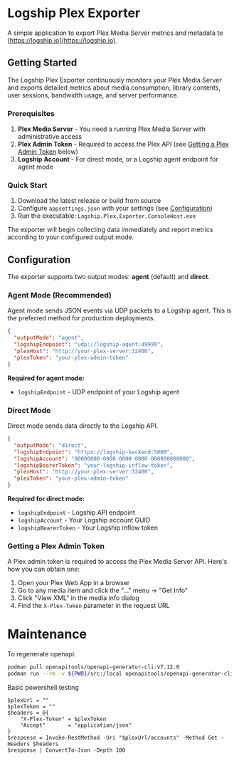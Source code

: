 # Logship Plex Exporter

A simple application to export Plex Media Server metrics and metadata to [https://logship.io](https://logship.io).

## Getting Started

The Logship Plex Exporter continuously monitors your Plex Media Server and exports detailed metrics about media consumption, library contents, user sessions, bandwidth usage, and server performance.

### Prerequisites

1. **Plex Media Server** - You need a running Plex Media Server with administrative access
2. **Plex Admin Token** - Required to access the Plex API (see [Getting a Plex Admin Token](#getting-a-plex-admin-token) below)
3. **Logship Account** - For direct mode, or a Logship agent endpoint for agent mode

### Quick Start

1. Download the latest release or build from source
2. Configure `appsettings.json` with your settings (see [Configuration](#configuration))
3. Run the executable: `Logship.Plex.Exporter.ConsoleHost.exe`

The exporter will begin collecting data immediately and report metrics according to your configured output mode.

## Configuration

The exporter supports two output modes: **agent** (default) and **direct**.

### Agent Mode (Recommended)

Agent mode sends JSON events via UDP packets to a Logship agent. This is the preferred method for production deployments.

```json
{
  "outputMode": "agent",
  "logshipEndpoint": "udp://logship-agent:49999",
  "plexHost": "http://your-plex-server:32400",
  "plexToken": "your-plex-admin-token"
}
```

**Required for agent mode:**
- `logshipEndpoint` - UDP endpoint of your Logship agent

### Direct Mode

Direct mode sends data directly to the Logship API.

```json
{
  "outputMode": "direct", 
  "logshipEndpoint": "https://logship-backend:5000",
  "logshipAccount": "00000000-0000-0000-0000-000000000000",
  "logshipBearerToken": "your-logship-inflow-token",
  "plexHost": "http://your-plex-server:32400",
  "plexToken": "your-plex-admin-token"
}
```

**Required for direct mode:**
- `logshipEndpoint` - Logship API endpoint
- `logshipAccount` - Your Logship account GUID  
- `logshipBearerToken` - Your Logship inflow token

### Getting a Plex Admin Token

A Plex admin token is required to access the Plex Media Server API. Here's how you can obtain one:
1. Open your Plex Web App in a browser
2. Go to any media item and click the "..." menu → "Get Info"
3. Click "View XML" in the media info dialog
4. Find the `X-Plex-Token` parameter in the request URL

# Maintenance

To regenerate openapi:

```sh
podman pull openapitools/openapi-generator-cli:v7.12.0
podman run --rm -v ${PWD}/src:/local openapitools/openapi-generator-cli:v7.12.0 generate -i /local/openapi.yaml -g csharp -o /local/OpenApi --additional-properties=useFrameworkReference=false,library=generichost,useSourceGeneration=true,optionalProjectFile=true,packageName=Logship.Plex.OpenApi,disallowAdditionalPropertiesIfNotPresent=false
```

Basic powershell testing
```pwsh
$plexUrl = ""                                                                                                                                             
$plexToken = ""                                                                                                                                                     
$headers = @{                                                                                                    
    "X-Plex-Token" = $plexToken
    "Accept"       = "application/json"
}
$response = Invoke-RestMethod -Uri "$plexUrl/accounts" -Method Get -Headers $headers
$response | ConvertTo-Json -Depth 100
```